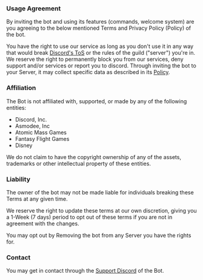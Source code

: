 
### Usage Agreement

By inviting the bot and using its features (commands, welcome system) are you agreeing to the below mentioned Terms and Privacy Policy (Policy) of the bot.

You have the right to use our service as long as you don't use it in any way that would break [Discord's ToS](https://discord.com/terms) or the rules of the guild ("server") you're in. We reserve the right to permanently block you from our services, deny support and/or services or report you to discord. Through inviting the bot to your Server, it may collect specific data as described in its [Policy](https://github.com/Apollonaut13/r2-d7/blob/master/PRIVACY.md). 

### Affiliation

The Bot is not affiliated with, supported, or made by any of the following entities:
- Discord, Inc.
- Asmodee, Inc
- Atomic Mass Games
- Fantasy Flight Games
- Disney

We do not claim to have the copyright ownership of any of the assets, trademarks or other intellectual property of these entities.

### Liability

The owner of the bot may not be made liable for individuals breaking these Terms at any given time.  

We reserve the right to update these terms at our own discretion, giving you a 1-Week (7 days) period to opt out of these terms if you are not in agreement with the changes. 
 
You may opt out by Removing the bot from any Server you have the rights for.

### Contact

You may get in contact through the [Support Discord](https://discord.gg/8fpH9eNQXv)  of the Bot.  

